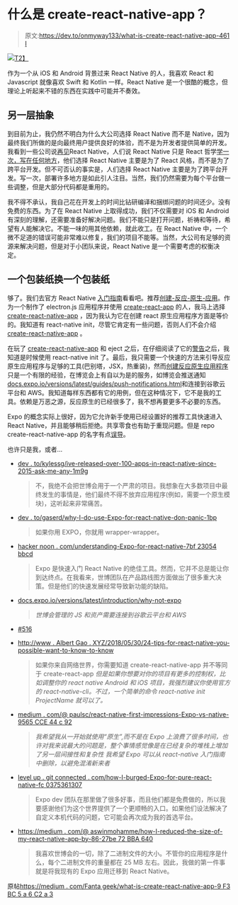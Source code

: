 # 什么是 create-react-native-app？

> 原文:[https://dev.to/onmyway133/what-is-create-react-native-app-461 I](https://dev.to/onmyway133/what-is-create-react-native-app--461i)

[![](../Images/1d8a12aaf22b4b4928215c345bd91cec.png)T2】](https://res.cloudinary.com/practicaldev/image/fetch/s--IcxQPwJk--/c_limit%2Cf_auto%2Cfl_progressive%2Cq_auto%2Cw_880/https://cdn-images-1.medium.com/max/1600/0%2AEmiP1QGznu8G0UrB)

作为一个从 iOS 和 Android 背景过来 React Native 的人，我喜欢 React 和 Javascript 就像喜欢 Swift 和 Kotlin 一样。React Native 是一个很酷的概念，但理论上听起来不错的东西在实践中可能并不奏效。

## [](#another-layer-of-abstraction)另一层抽象

到目前为止，我仍然不明白为什么大公司选择 React Native 而不是 Native，因为最终我们所做的是向最终用户提供良好的体验，而不是为开发者提供简单的开发。我看到一些公司说[再见](https://medium.com/airbnb-engineering/react-native-at-airbnb-f95aa460be1c)React Native，人们说 React Native 只是 React 哲学[学一次，写在任何地方](https://ashfurrow.com/blog/airbnb-and-react-native-expectations/)，他们选择 React Native 主要是为了 React 风格，而不是为了跨平台开发。但不可否认的事实是，人们选择 React Native 主要是为了跨平台开发。写一次，部署许多地方是如此引人注目。当然，我们仍然需要为每个平台做一些调整，但是大部分代码都是重用的。

我不得不承认，我自己花在开发上的时间比钻研编译和捆绑问题的时间还少。没有免费的东西。为了在 React Native 上取得成功，我们不仅需要对 iOS 和 Android 有深刻的理解，还需要准备好解决问题。我们不能只是打开问题，祈祷和等待，希望有人能解决它。不能一味的用其他依赖，就此收工。在 React Native 中，一个微不足道的错误可能非常难以修复，我们的项目不能等。当然，大公司有足够的资源来解决问题，但是对于小团队来说，React Native 是一个需要考虑的权衡决定。

## [](#a-wrapper-for-a-wrapper)一个包装纸换一个包装纸

够了。我们去官方 React Native [入门指南](https://facebook.github.io/react-native/docs/getting-started.html)看看吧。推荐[创建-反应-原生-应用](https://github.com/react-community/create-react-native-app)。作为一个制作了 electron.js 应用程序并使用 [create-react-app](https://github.com/facebook/create-react-app) 的人，我马上选择 [create-react-native-app](https://github.com/react-community/create-react-native-app) ，因为我认为它在创建 react 原生应用程序方面是等价的。我知道有 react-native init，尽管它肯定有一些问题，否则人们不会介绍 [create-react-native-app](https://github.com/react-community/create-react-native-app) 。

在玩了 [create-react-native-app](https://github.com/react-community/create-react-native-app) 和 eject 之后，在仔细阅读了它的[警告](https://facebook.github.io/react-native/docs/getting-started.html#caveats)之后，我知道是时候使用 react-native init 了。最后，我只需要一个快速的方法来引导反应原生应用程序与足够的工具(巴别塔，JSX，热重装)，然而[创建反应原生应用程序](https://github.com/react-community/create-react-native-app)只是一个有限的经验，在博览会上有自以为是的服务，如博览会推送通知[docs.expo.io/versions/latest/guides/push-notifications.html](https://docs.expo.io/versions/latest/guides/push-notifications.html)和连接到谷歌云平台和 AWS。我知道每样东西都有它的用例，但在这种情况下，它不是我的工具。依赖是万恶之源，反应原生的已经很多了，我不想再要更多不必要的东西。

Expo 的概念实际上很好，因为它允许新手使用已经设置好的推荐工具快速进入 React Native，并且能够稍后拒绝。共享零食也有助于重现问题。但是 repo create-react-native-app 的名字有点[误导](https://github.com/react-community/create-react-native-app/issues/742)。

也许只是我，或者…

*   [dev . to/kylessg/ive-released-over-100-apps-in-react-native-since-2015-ask-me-any-1m9g](https://dev.to/kylessg/ive-released-over-100-apps-in-react-native-since-2015-ask-me-anything-1m9g)

    > 不，我绝不会把世博会用于一个严肃的项目。我想象在大多数项目中最终发生的事情是，他们最终不得不放弃应用程序(例如，需要一个原生模块)，这听起来非常痛苦。

*   [dev . to/gaserd/why-I-do-use-Expo-for-react-native-don-panic-1bp](https://dev.to/gaserd/why-i-do-not-use-expo-for-react-native-dont-panic-1bp)

    > 如果你用 EXPO，你就用 wrapper-wrapper。

*   [hacker noon . com/understanding-Expo-for-react-native-7bf 23054 bbcd](https://hackernoon.com/understanding-expo-for-react-native-7bf23054bbcd)

    > Expo 是快速入门 React Native 的绝佳工具。然而，它并不总是能让你到达终点。在我看来，世博团队在产品路线图方面做出了很多重大决策。但是他们的快速发展经常导致新功能的缺陷。

*   [docs.expo.io/versions/latest/introduction/why-not-expo](https://docs.expo.io/versions/latest/introduction/why-not-expo)

    > *世博会管理的 JS 和资产需要连接到谷歌云平台和 AWS*

*   [#516](https://github.com/react-community/create-react-native-app/issues/516)

*   [http://www . Albert Gao . XYZ/2018/05/30/24-tips-for-react-native-you-possible-want-to-know-to-know](http://www.albertgao.xyz/2018/05/30/24-tips-for-react-native-you-probably-want-to-know/)

    > 如果你来自网络世界，你需要知道 create-react-native-app 并不等同于 create-react-app
    > *但是如果你想要对你的项目有更多的控制权，比如调整你的 react native Android 和 iOS 项目，我强烈建议你使用官方的 react-native-cli。不过，一个简单的命令 react-native init ProjectName 就可以了。*

*   [medium . com/@ paulsc/react-native-first-impressions-Expo-vs-native-9565 CCE 44 c 92](https://medium.com/@paulsc/react-native-first-impressions-expo-vs-native-9565cce44c92)

    > *我希望我从一开始就使用“原生”,而不是在 Expo*
    > *上浪费了很多时间，也许对我来说最大的问题是，整个事情感觉像是在已经复杂的堆栈上增加了另一层间接性和复杂性*
    > *我希望 Expo 可以从 react-native 入门指南中删除，以避免混淆新来者*

*   [level up . git connected . com/how-I-burged-Expo-for-pure-react-native-fc 0375361307](https://levelup.gitconnected.com/how-i-ditched-expo-for-pure-react-native-fc0375361307)

    > Expo dev 团队在那里做了很多好事，而且他们都是免费做的，所以我要感谢他们为这个世界提供了一个更顺畅的入口。如果他们设法解决了自定义本机代码的问题，它可能会再次成为我的首选平台。

*   [https://medium . com/@ aswinmohamme/how-I-reduced-the-size-of-my-react-native-app-by-86-27be 72 BBA 640](https://medium.com/@aswinmohanme/how-i-reduced-the-size-of-my-react-native-app-by-86-27be72bba640)

    > 我喜欢世博会的一切，除了二进制文件的大小。不管你的应用程序是什么，每个二进制文件的重量都在 25 MB 左右。因此，我做的第一件事就是将我现有的 Expo 应用迁移到 React Native。

原帖[https://medium . com/Fanta geek/what-is-create-react-native-app-9 F3 BC 5 a 6 C2 a 3](https://medium.com/fantageek/what-is-create-react-native-app-9f3bc5a6c2a3)